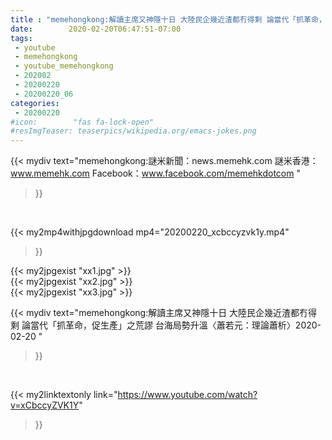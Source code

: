 ```yaml
---
title : "memehongkong:解讀主席又神隱十日 大陸民企幾近渣都冇得剩 論當代「抓革命，促生產」之荒謬 台海局勢升溫〈蕭若元：理論蕭析〉2020-02-20 "
date:        2020-02-20T06:47:51-07:00
tags:
 - youtube
 - memehongkong
 - youtube_memehongkong
 - 202002
 - 20200220
 - 20200220_06
categories:
 - 20200220
#icon:        "fas fa-lock-open"
#resImgTeaser: teaserpics/wikipedia.org/emacs-jokes.png
---
```


{{< mydiv text="memehongkong:謎米新聞：news.memehk.com 謎米香港： www.memehk.com Facebook：www.facebook.com/memehkdotcom "
>}}
<br>


{{< my2mp4withjpgdownload mp4="20200220_xcbccyzvk1y.mp4"
>}}

{{< my2jpgexist "xx1.jpg" >}}<br>
{{< my2jpgexist "xx2.jpg" >}}<br>
{{< my2jpgexist "xx3.jpg" >}}<br>



{{< mydiv text="memehongkong:解讀主席又神隱十日 大陸民企幾近渣都冇得剩 論當代「抓革命，促生產」之荒謬 台海局勢升溫〈蕭若元：理論蕭析〉2020-02-20 "
>}}
<br>

{{< my2linktextonly link="https://www.youtube.com/watch?v=xCbccyZVK1Y"
>}}


<br>

